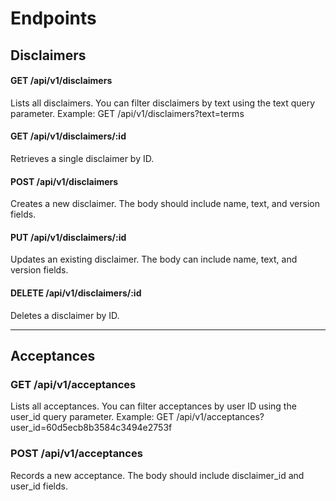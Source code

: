 # Endpoints

## Disclaimers

#### GET /api/v1/disclaimers
Lists all disclaimers. You can filter disclaimers by text using the text query parameter.
Example: GET /api/v1/disclaimers?text=terms

#### GET /api/v1/disclaimers/:id
Retrieves a single disclaimer by ID.

#### POST /api/v1/disclaimers
Creates a new disclaimer. The body should include name, text, and version fields.

#### PUT /api/v1/disclaimers/:id
Updates an existing disclaimer. The body can include name, text, and version fields.

#### DELETE /api/v1/disclaimers/:id
Deletes a disclaimer by ID.


------------------------

## Acceptances

### GET /api/v1/acceptances
Lists all acceptances. You can filter acceptances by user ID using the user_id query parameter.
Example: GET /api/v1/acceptances?user_id=60d5ecb8b3584c3494e2753f

### POST /api/v1/acceptances
Records a new acceptance. The body should include disclaimer_id and user_id fields.
